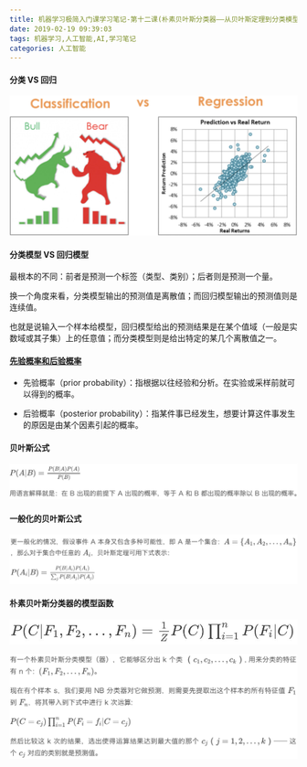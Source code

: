 ```yaml
---
title: 机器学习极简入门课学习笔记-第十二课(朴素贝叶斯分类器——从贝叶斯定理到分类模型)
date: 2019-02-19 09:39:03
tags: 机器学习,人工智能,AI,学习笔记
categories: 人工智能
---
```


#### 分类 VS 回归

![](../assets/006tKfTcly1g0bhmanbo5j31bw0nak79.jpg)

#### 分类模型 VS 回归模型

最根本的不同：前者是预测一个标签（类型、类别）；后者则是预测一个量。

换一个角度来看，分类模型输出的预测值是离散值；而回归模型输出的预测值则是连续值。

也就是说输入一个样本给模型，回归模型给出的预测结果是在某个值域（一般是实数域或其子集）上的任意值；而分类模型则是给出特定的某几个离散值之一。

#### [先验概率和后验概率](https://zhuanlan.zhihu.com/p/38567891)

- 先验概率（prior probability）：指根据以往经验和分析。在实验或采样前就可以得到的概率。

- 后验概率（posterior probability）：指某件事已经发生，想要计算这件事发生的原因是由某个因素引起的概率。

#### 贝叶斯公式

![](../assets/006tKfTcly1g0bhoaurgcj31dg066jsk.jpg)

#### 一般化的贝叶斯公式

![](../assets/006tKfTcly1g0biu8p76tj31ea08qq4u.jpg)

#### 朴素贝叶斯分类器的模型函数

![](../assets/006tKfTcly1g0bkvcn4j5j30qa02ct8z.jpg)

![](../assets/006tKfTcly1g0bkw3qtcaj31bg0h842t.jpg)
